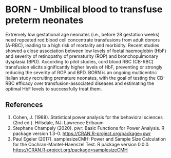 # BORN - Umbilical blood to transfuse preterm neonates
Extremely low gestational age neonates (i.e., before 28 gestation weeks) need repeated red blood cell concentrate transfusions from adult donors (A-RBC), leading to a high risk of mortality and morbidity. Recent studies showed a close association between low levels of foetal haemoglobin (HbF) and severity of retinopathy of prematurity (ROP) and bronchopulmonary dysplasia (BPD). According to pilot studies, cord blood RBC (CB-RBC) transfusion elicits significantly higher levels of HbF, preventing or strongly reducing the severity of ROP and BPD. BORN is an ongoing multicentric Italian study recruiting premature neonates, with the goal of testing the CB-RBC efficacy over transfusion-associated diseases and estimating the optimal HbF levels to successfully treat them.

## References
1.	Cohen, J. (1988).  Statistical power analysis for the behavioral sciences (2nd ed.). Hillsdale, NJ: Lawrence Erlbaum
2.	Stephane Champely (2020). pwr: Basic Functions for Power Analysis. R package version 1.3-0. https://CRAN.R-project.org/package=pwr
3.	Paul Egeler (2017). samplesizeCMH: Power and Sample Size Calculation for the Cochran-Mantel-Haenszel Test. R package version 0.0.0. https://CRAN.R-project.org/package=samplesizeCMH
